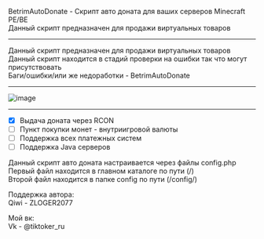 BetrimAutoDonate - Скрипт авто доната для ваших серверов Minecraft PE/BE                                                      
Данный скрипт предназначен для продажи виртуальных товаров                                                           

-------------

Данный скрипт предназначен для продажи виртуальных товаров                                                                                                       
Данный скрипт находится в стадий проверки на ошибки так что могут присутствовать                                                                 
Баги/ошибки/или же недоработки - BetrimAutoDonate                                                        

-------------

![image](https://user-images.githubusercontent.com/79506370/195771221-1e44dcbd-5fb0-4633-8c73-7f6cc955739d.png)

-------------

- [x] Выдача доната через RCON
- [ ] Пункт покупки монет - внутриигровой валюты
- [ ] Поддержка всех платежных систем
- [ ] Поддержка Java серверов
                                        
Данный скрипт авто доната настраивается через файлы config.php                                                          
Первый файл находится в главном каталоге по пути (/)                                                  
Второй файл находится в папке config по пути (/config/)                        

Поддержка автора:                                                                                   
 Qiwi - ZLOGER2077                                                                                                                                   

Мой вк:                                                                                                     
 Vk - @tiktoker_ru
